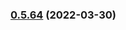 
### [0.5.64](https://github.com/hashicorp/cdktf-provider-azurerm/compare/v0.5.63...v0.5.64) (2022-03-30)

